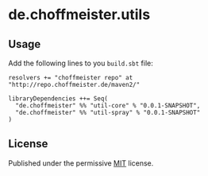 # de.choffmeister.utils

## Usage

Add the following lines to you `build.sbt` file:

~~~
resolvers += "choffmeister repo" at "http://repo.choffmeister.de/maven2/"

libraryDependencies ++= Seq(
  "de.choffmeister" %% "util-core" % "0.0.1-SNAPSHOT",
  "de.choffmeister" %% "util-spray" % "0.0.1-SNAPSHOT"
)
~~~

## License

Published under the permissive [MIT](https://raw.githubusercontent.com/choffmeister/util/master/LICENSE.txt) license.
